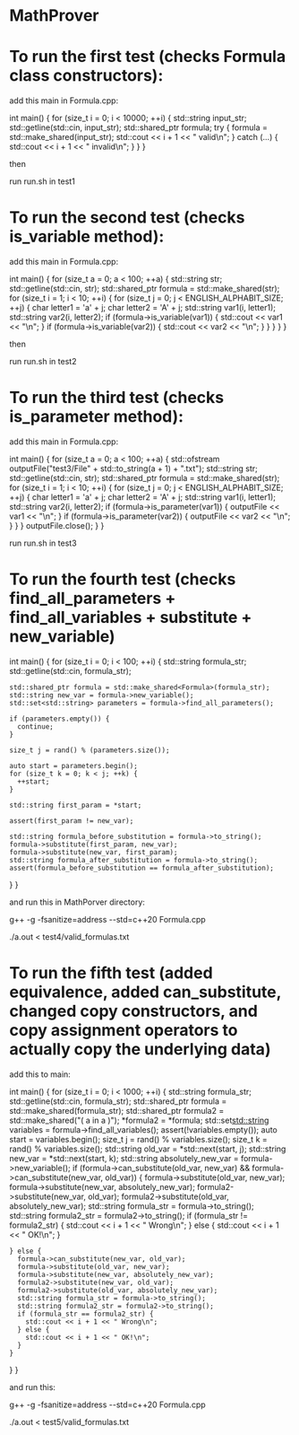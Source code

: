 # MathProver

# To run the first test (checks Formula class constructors):

add this main in Formula.cpp:

int main() {
for (size_t i = 0; i < 10000; ++i) {
std::string input_str;
std::getline(std::cin, input_str);
std::shared_ptr<Formula> formula;
try {
formula = std::make_shared<Formula>(input_str);
std::cout << i + 1 << " valid\n";
} catch (...) {
std::cout << i + 1 << " invalid\n";
}
}
}

then

run run.sh in test1

# To run the second test (checks is_variable method):

add this main in Formula.cpp:

int main() {
for (size_t a = 0; a < 100; ++a) {
std::string str;
std::getline(std::cin, str);
std::shared_ptr<Formula> formula = std::make_shared<Formula>(str);
for (size_t i = 1; i < 10; ++i) {
for (size_t j = 0; j < ENGLISH_ALPHABIT_SIZE; ++j) {
char letter1 = 'a' + j;
char letter2 = 'A' + j;
std::string var1(i, letter1);
std::string var2(i, letter2);
if (formula->is_variable(var1)) {
std::cout << var1 << "\n";
}
if (formula->is_variable(var2)) {
std::cout << var2 << "\n";
}
}
}
}
}

then

run run.sh in test2

# To run the third test (checks is_parameter method):

add this main in Formula.cpp:

int main() {
for (size_t a = 0; a < 100; ++a) {
std::ofstream outputFile("test3/File" + std::to_string(a + 1) + ".txt");
std::string str;
std::getline(std::cin, str);
std::shared_ptr<Formula> formula = std::make_shared<Formula>(str);
for (size_t i = 1; i < 10; ++i) {
for (size_t j = 0; j < ENGLISH_ALPHABIT_SIZE; ++j) {
char letter1 = 'a' + j;
char letter2 = 'A' + j;
std::string var1(i, letter1);
std::string var2(i, letter2);
if (formula->is_parameter(var1)) {
outputFile << var1 << "\n";
}
if (formula->is_parameter(var2)) {
outputFile << var2 << "\n";
}
}
}
outputFile.close();
}
}

run run.sh in test3

# To run the fourth test (checks find_all_parameters + find_all_variables + substitute + new_variable)

int main() {
for (size_t i = 0; i < 100; ++i) {
std::string formula_str;
std::getline(std::cin, formula_str);

    std::shared_ptr formula = std::make_shared<Formula>(formula_str);
    std::string new_var = formula->new_variable();
    std::set<std::string> parameters = formula->find_all_parameters();

    if (parameters.empty()) {
      continue;
    }

    size_t j = rand() % (parameters.size());

    auto start = parameters.begin();
    for (size_t k = 0; k < j; ++k) {
      ++start;
    }

    std::string first_param = *start;

    assert(first_param != new_var);

    std::string formula_before_substitution = formula->to_string();
    formula->substitute(first_param, new_var);
    formula->substitute(new_var, first_param);
    std::string formula_after_substitution = formula->to_string();
    assert(formula_before_substitution == formula_after_substitution);

}
}

and run this in MathPorver directory:

g++ -g -fsanitize=address --std=c++20 Formula.cpp

./a.out < test4/valid_formulas.txt

# To run the fifth test (added equivalence, added can_substitute, changed copy constructors, and copy assignment operators to actually copy the underlying data)

add this to main:

int main() {
for (size_t i = 0; i < 1000; ++i) {
std::string formula_str;
std::getline(std::cin, formula_str);
std::shared_ptr<Formula> formula = std::make_shared<Formula>(formula_str);
std::shared_ptr<Formula> formula2 = std::make_shared<Formula>("( a in a )");
*formula2 = *formula;
std::set<std::string> variables = formula->find_all_variables();
assert(!variables.empty());
auto start = variables.begin();
size_t j = rand() % variables.size();
size_t k = rand() % variables.size();
std::string old_var = *std::next(start, j);
std::string new_var = *std::next(start, k);
std::string absolutely_new_var = formula->new_variable();
if (formula->can_substitute(old_var, new_var) &&
formula->can_substitute(new_var, old_var)) {
formula->substitute(old_var, new_var);
formula->substitute(new_var, absolutely_new_var);
formula2->substitute(new_var, old_var);
formula2->substitute(old_var, absolutely_new_var);
std::string formula_str = formula->to_string();
std::string formula2_str = formula2->to_string();
if (formula_str != formula2_str) {
std::cout << i + 1 << " Wrong\n";
} else {
std::cout << i + 1 << " OK!\n";
}

    } else {
      formula->can_substitute(new_var, old_var);
      formula->substitute(old_var, new_var);
      formula->substitute(new_var, absolutely_new_var);
      formula2->substitute(new_var, old_var);
      formula2->substitute(old_var, absolutely_new_var);
      std::string formula_str = formula->to_string();
      std::string formula2_str = formula2->to_string();
      if (formula_str == formula2_str) {
        std::cout << i + 1 << " Wrong\n";
      } else {
        std::cout << i + 1 << " OK!\n";
      }
    }

}
}

and run this:

g++ -g -fsanitize=address --std=c++20 Formula.cpp

./a.out < test5/valid_formulas.txt
